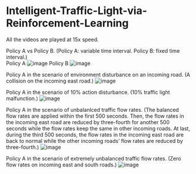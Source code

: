 # Intelligent-Traffic-Light-via-Reinforcement-Learning
All the videos are played at 15x speed.

Policy A vs Policy B. (Policy A: variable time interval. Policy B: fixed time interval.)  
Policy A  ![image](https://github.com/lewis138/Intelligent-Traffic-Light-via-Reinforcement-Learning/blob/main/ppo_var_gif.gif) 
Policy B ![image](https://github.com/lewis138/Intelligent-Traffic-Light-via-Reinforcement-Learning/blob/main/ppo_fix_gif.gif) 

Policy A in the scenario of environment disturbance on an incoming road. (A collision on the incoming east road.)
![image](https://github.com/lewis138/Intelligent-Traffic-Light-via-Reinforcement-Learning/blob/main/ppo_inc_gif.gif)

Policy A in the scenario of 10% action disturbance. (10% traffic light malfunction.)
![image](https://github.com/lewis138/Intelligent-Traffic-Light-via-Reinforcement-Learning/blob/main/ppo_act_gif.gif)

Policy A in the scenario of unbalanlced traffic flow rates. (The balanced flow rates are applied within the first 500 seconds. Then, the flow rates in the incoming east road are reduced by three-fourth for another 500 seconds while the flow rates keep the same in other incoming roads. At last, during the third 500 seconds, the flow rates in the incoming east road are back to normal while the other incoming roads’ flow rates are reduced by three-fourth.)
![image](https://github.com/lewis138/Intelligent-Traffic-Light-via-Reinforcement-Learning/blob/main/ppo_unb_gif1.gif)

Policy A in the scenario of extremely unbalanced traffic flow rates. (Zero flow rates on incoming east and south roads.)
![image](https://github.com/lewis138/Intelligent-Traffic-Light-via-Reinforcement-Learning/blob/main/ppo_exunb_gif.gif)
